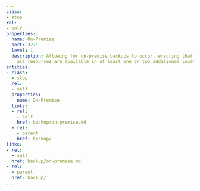 ```yaml
---
class:
- stop
rel:
- self
properties:
  name: On-Premise
  sort: 3271
  level: 1
  description: Allowing for on-premise backups to occur, ensuring that backups of
    all resources are available in at least one or two additional locations.
entities:
- class:
  - stop
  rel:
  - self
  properties:
    name: On-Premise
  links:
  - rel:
    - self
    href: backup/on-premise.md
  - rel:
    - parent
    href: backup/
links:
- rel:
  - self
  href: backup/on-premise.md
- rel:
  - parent
  href: backup/
...
```

